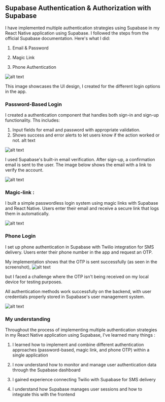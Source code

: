 ## Supabase Authentication & Authorization with Supabase

I have implemented multiple authentication strategies using Supabase in my React Native application using Supabase. I followed the steps from the official Supabase documentation. Here's what I did:

1. Email & Password

2. Magic Link

3.  Phone Authentication

![alt text](Practical-2/assets/images/photo_2025-05-07_16-18-59.jpg)


This image showcases the UI design, I created for the different login options in the app.


### Password-Based Login
I created a authentication component that handles both sign-in and sign-up functionality. Ths includes:

1. Input fields for email and password with appropriate validation.
2. Shows success and error alerts to let users know if the action worked or not.
alt text

![alt text](Practical-2/assets/images/photo_2025-05-07_16-21-09.jpg)


I used Supabase's built-in email verification. After sign-up, a confirmation email is sent to the user. The image below shows the email with a link to verify the account.

![alt text](Practical-2/assets/images/photo_2025-05-07_16-34-29.jpg)


### Magic-link : 

I built a simple passwordless login system using magic links with Supabase and React Native. Users enter their email and receive a secure link that logs them in automatically.

![alt text](Practical-2/assets/images/photo_2025-05-07_16-45-16.jpg)

### Phone Login

I set up phone authentication in Supabase with Twilio integration for SMS delivery. Users enter their phone number in the app and request an OTP. 

My implementation shows that the OTP is sent successfully (as seen in the screenshot), 
![alt text](Practical-2/assets/images/image.png)

but I faced a challenge where the OTP isn't being received on my local device for testing purposes.

All authentication methods work successfully on the backend, with user credentials properly stored in Supabase's user management system.

![alt text](Practical-2/assets/images/image3.png)


### My understanding 

Throughout the process of implementing multiple authentication strategies in my React Native application using Supabase, I've learned many things :

1.  I learned how to implement and combine different authentication approaches (password-based, magic link, and phone OTP) within a single application

2. I now understand how to monitor and manage user authentication data through the Supabase dashboard

3. I gained experience connecting Twilio with Supabase for SMS delivery

4.  I understand how Supabase manages user sessions and how to integrate this with the frontend

